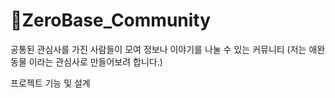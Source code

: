 # 🐶ZeroBase_Community

공통된 관심사를 가진 사람들이 모여 정보나 이야기를 나눌 수 있는 커뮤니티
(저는 애완동물 이라는 관심사로 만들어보려 합니다.)

프로젝트 기능 및 설계
